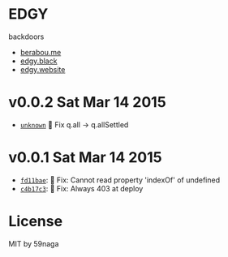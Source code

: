 # EDGY
backdoors
* [berabou.me](https://github.com/59naga/berabou.me/)
* [edgy.black](https://github.com/59naga/edgy.black/)
* [edgy.website](https://github.com/59naga/edgy.website/)

v0.0.2 Sat Mar 14 2015
=========================
* [`unknown`][3] :bug: Fix q.all -> q.allSettled

[3]: https://github.com/59naga/edgy/commits/master

v0.0.1 Sat Mar 14 2015
=========================
* [`fd11bae`][1]: :bug: Fix: Cannot read property 'indexOf' of undefined
* [`c4b17c3`][2]: :bug: Fix: Always 403 at deploy

[1]: https://github.com/59naga/edgy/commit/fd11bae6a50ad2237722f787077b30586152c844
[2]: https://github.com/59naga/edgy/commit/c4b17c3c2d9ae8250a3b2e5791075337ec4b687b

License
=========================
MIT by 59naga

[0]: https://github.com/59naga/edgy/commits/master
